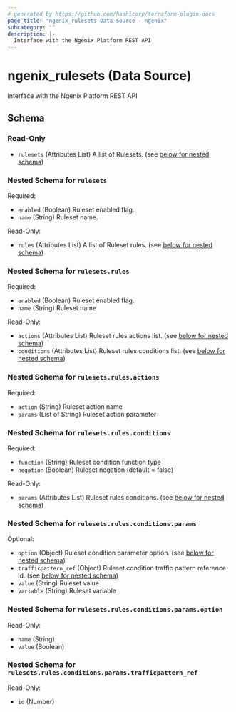 ```yaml
---
# generated by https://github.com/hashicorp/terraform-plugin-docs
page_title: "ngenix_rulesets Data Source - ngenix"
subcategory: ""
description: |-
  Interface with the Ngenix Platform REST API
---
```


# ngenix_rulesets (Data Source)

Interface with the Ngenix Platform REST API



<!-- schema generated by tfplugindocs -->
## Schema

### Read-Only

- `rulesets` (Attributes List) A list of Rulesets. (see [below for nested schema](#nestedatt--rulesets))

<a id="nestedatt--rulesets"></a>
### Nested Schema for `rulesets`

Required:

- `enabled` (Boolean) Ruleset enabled flag.
- `name` (String) Ruleset name.

Read-Only:

- `rules` (Attributes List) A list of Ruleset rules. (see [below for nested schema](#nestedatt--rulesets--rules))

<a id="nestedatt--rulesets--rules"></a>
### Nested Schema for `rulesets.rules`

Required:

- `enabled` (Boolean) Ruleset enabled flag.
- `name` (String) Ruleset name

Read-Only:

- `actions` (Attributes List) Ruleset rules actions list. (see [below for nested schema](#nestedatt--rulesets--rules--actions))
- `conditions` (Attributes List) Ruleset rules conditions list. (see [below for nested schema](#nestedatt--rulesets--rules--conditions))

<a id="nestedatt--rulesets--rules--actions"></a>
### Nested Schema for `rulesets.rules.actions`

Required:

- `action` (String) Ruleset action name
- `params` (List of String) Ruleset action parameter


<a id="nestedatt--rulesets--rules--conditions"></a>
### Nested Schema for `rulesets.rules.conditions`

Required:

- `function` (String) Ruleset condition function type
- `negation` (Boolean) Ruleset negation (default = false)

Read-Only:

- `params` (Attributes List) Ruleset rules conditions. (see [below for nested schema](#nestedatt--rulesets--rules--conditions--params))

<a id="nestedatt--rulesets--rules--conditions--params"></a>
### Nested Schema for `rulesets.rules.conditions.params`

Optional:

- `option` (Object) Ruleset condition parameter option. (see [below for nested schema](#nestedatt--rulesets--rules--conditions--params--option))
- `trafficpattern_ref` (Object) Ruleset condition traffic pattern reference id. (see [below for nested schema](#nestedatt--rulesets--rules--conditions--params--trafficpattern_ref))
- `value` (String) Ruleset value
- `variable` (String) Ruleset variable

<a id="nestedatt--rulesets--rules--conditions--params--option"></a>
### Nested Schema for `rulesets.rules.conditions.params.option`

Read-Only:

- `name` (String)
- `value` (Boolean)


<a id="nestedatt--rulesets--rules--conditions--params--trafficpattern_ref"></a>
### Nested Schema for `rulesets.rules.conditions.params.trafficpattern_ref`

Read-Only:

- `id` (Number)
